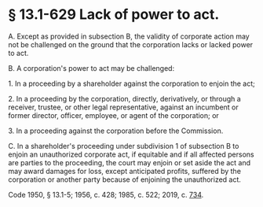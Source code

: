 # § 13.1-629 Lack of power to act.

<p>A. Except as provided in subsection B, the validity of corporate action may not be challenged on the ground that the corporation lacks or lacked power to act.</p><p>B. A corporation's power to act may be challenged:</p><p>1. In a proceeding by a shareholder against the corporation to enjoin the act;</p><p>2. In a proceeding by the corporation, directly, derivatively, or through a receiver, trustee, or other legal representative, against an incumbent or former director, officer, employee, or agent of the corporation; or</p><p>3. In a proceeding against the corporation before the Commission.</p><p>C. In a shareholder's proceeding under subdivision 1 of subsection B to enjoin an unauthorized corporate act, if equitable and if all affected persons are parties to the proceeding, the court may enjoin or set aside the act and may award damages for loss, except anticipated profits, suffered by the corporation or another party because of enjoining the unauthorized act.</p><p>Code 1950, § 13.1-5; 1956, c. 428; 1985, c. 522; 2019, c. <a href='http://lis.virginia.gov/cgi-bin/legp604.exe?191+ful+CHAP0734'>734</a>.</p>